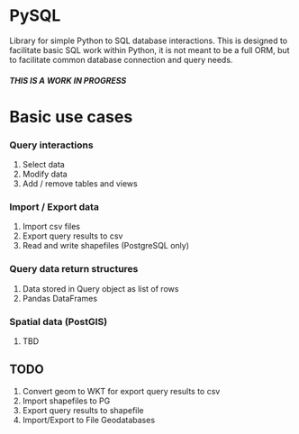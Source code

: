 # PySQL 
Library for simple Python to SQL database interactions.  This is designed to facilitate basic SQL work within Python, 
it is not meant to be a full ORM, but to facilitate common database connection and query needs. 

#### *THIS IS A WORK IN PROGRESS*

# Basic use cases 

### Query interactions 
1. Select data
1. Modify data
1. Add / remove tables and views

### Import / Export data
 1. Import csv files
 1. Export query results to csv
 1. Read and write shapefiles (PostgreSQL only)
 
 ### Query data return structures 
 1. Data stored in Query object as list of rows
 1. Pandas DataFrames
 
 ### Spatial data (PostGIS)
 1. TBD 

## TODO 
 1. Convert geom to WKT for export query results to csv
 1. Import shapefiles to PG
 1. Export query results to shapefile 
 1. Import/Export to File Geodatabases 
